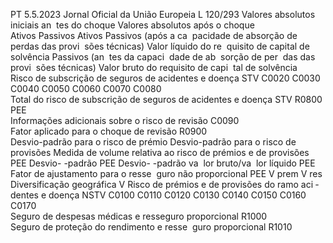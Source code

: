 PT  5.5.2023 Jornal Oficial da União Europeia L 120/293
 Valores absolutos iniciais an ­
tes do choque  Valores absolutos após o choque  
Ativos  Passivos  Ativos  Passivos (após a ca ­
pacidade de absorção 
de perdas das provi ­
sões técnicas)  Valor líquido do re ­
quisito de capital de 
solvência  Passivos (an ­
tes da capaci ­
dade de ab ­
sorção de per ­
das das provi ­
sões técnicas)  Valor bruto do 
requisito de capi ­
tal de solvência  
Risco de subscrição de seguros de acidentes e 
doença STV  C0020  C0030  C0040  C0050  C0060  C0070  C0080  
Total do risco de subscrição de seguros 
de acidentes e doença STV  R0800  
PEE  
Informações adicionais sobre o risco de 
revisão  C0090  
Fator aplicado para o choque de revisão  R0900  
Desvio-padrão para o risco de prémio  Desvio-padrão 
para o risco de 
provisões  Medida de volume relativa ao risco de prémios e de provisões  
PEE Desvio- 
-padrão  PEE Desvio- 
-padrão va ­
lor bruto/va ­
lor líquido  PEE Fator de 
ajustamento 
para o resse ­
guro não 
proporcional  PEE  V  prem  V  res  Diversificação 
geográfica  V 
Risco de prémios e de provisões do ramo aci ­
dentes e doença NSTV  C0100  C0110  C0120  C0130  C0140  C0150  C0160  C0170  
Seguro de despesas médicas e resseguro 
proporcional  R1000  
Seguro de proteção do rendimento e resse ­
guro proporcional  R1010